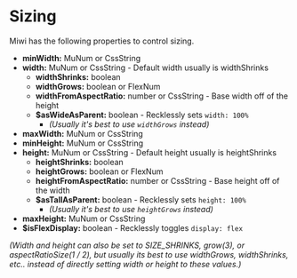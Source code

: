 # Sizing

Miwi has the following properties to control sizing.

- **minWidth:** MuNum or CssString
- **width:** MuNum or CssString - Default width usually is widthShrinks
  - **widthShrinks:** boolean
  - **widthGrows:** boolean or FlexNum
  - **widthFromAspectRatio:** number or CssString - Base width off of the height
  - **$asWideAsParent:** boolean - Recklessly sets `width: 100%`
    - _(Usually it's best to use `widthGrows` instead)_
- **maxWidth:** MuNum or CssString
- **minHeight:** MuNum or CssString
- **height:** MuNum or CssString - Default height usually is heightShrinks
  - **heightShrinks:** boolean
  - **heightGrows:** boolean or FlexNum
  - **heightFromAspectRatio:** number or CssString - Base height off of the width
  - **$asTallAsParent:** boolean - Recklessly sets `height: 100%`
    - _(Usually it's best to use `heightGrows` instead)_
- **maxHeight:** MuNum or CssString
- **$isFlexDisplay:** boolean - Recklessly toggles `display: flex`

_(Width and height can also be set to SIZE_SHRINKS, grow(3), or aspectRatioSize(1 / 2), but usually its best to use widthGrows, widthShrinks, etc.. instead of directly setting width or height to these values.)_
